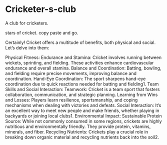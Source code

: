 # Cricketer-s-club
A club for cricketers. 

stars of cricket. 
copy paste and go. 




Certainly! Cricket offers a multitude of benefits, both physical and social. Let’s delve into them:

Physical Fitness:
Endurance and Stamina: Cricket involves running between wickets, sprinting, and fielding. These activities enhance cardiovascular endurance and overall stamina.
Balance and Coordination: Batting, bowling, and fielding require precise movements, improving balance and coordination.
Hand-Eye Coordination: The sport sharpens hand-eye coordination due to quick reactions needed for batting and fielding1.
Team Skills and Social Interaction:
Teamwork: Cricket is a team sport that fosters collaboration, communication, and strategic planning.
Learning from Wins and Losses: Players learn resilience, sportsmanship, and coping mechanisms when dealing with victories and defeats.
Social Interaction: It’s an excellent way to meet new people and make friends, whether playing in backyards or joining local clubs1.
Environmental Impact:
Sustainable Protein Source: While not commonly consumed in some regions, crickets are highly nutritious and environmentally friendly. They provide protein, vitamins, minerals, and fiber.
Recycling Nutrients: Crickets play a crucial role in breaking down organic material and recycling nutrients back into the soil2.
